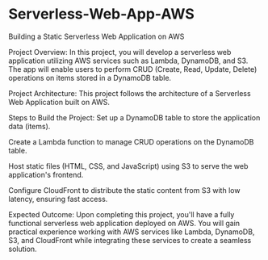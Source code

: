 # Serverless-Web-App-AWS
Building a Static Serverless Web Application on AWS

Project Overview:
In this project, you will develop a serverless web application utilizing AWS services such as Lambda, DynamoDB, and S3. The app will enable users to perform CRUD (Create, Read, Update, Delete) operations on items stored in a DynamoDB table.

Project Architecture:
This project follows the architecture of a Serverless Web Application built on AWS.

Steps to Build the Project:
Set up a DynamoDB table to store the application data (items).

Create a Lambda function to manage CRUD operations on the DynamoDB table.

Host static files (HTML, CSS, and JavaScript) using S3 to serve the web application's frontend.

Configure CloudFront to distribute the static content from S3 with low latency, ensuring fast access.

Expected Outcome:
Upon completing this project, you'll have a fully functional serverless web application deployed on AWS.
You will gain practical experience working with AWS services like Lambda, DynamoDB, S3, and CloudFront while integrating these services to create a seamless solution.

